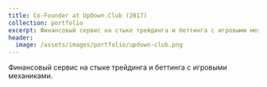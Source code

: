 ```yaml
---
title: Co-Founder at UpDown.Club (2017)
collection: portfolio
excerpt: Финансовый сервис на стыке трейдинга и беттинга с игровыми механиками.
header:
  image: /assets/images/portfolio/updown-club.png
---
```


Финансовый сервис на стыке трейдинга и беттинга с игровыми механиками. 